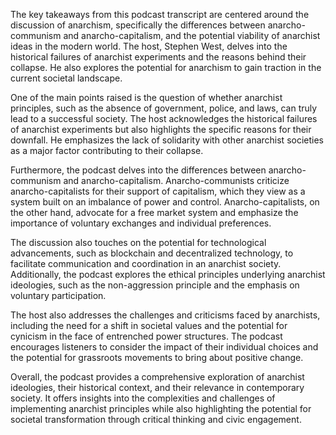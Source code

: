 The key takeaways from this podcast transcript are centered around the discussion of anarchism, specifically the differences between anarcho-communism and anarcho-capitalism, and the potential viability of anarchist ideas in the modern world. The host, Stephen West, delves into the historical failures of anarchist experiments and the reasons behind their collapse. He also explores the potential for anarchism to gain traction in the current societal landscape.

One of the main points raised is the question of whether anarchist principles, such as the absence of government, police, and laws, can truly lead to a successful society. The host acknowledges the historical failures of anarchist experiments but also highlights the specific reasons for their downfall. He emphasizes the lack of solidarity with other anarchist societies as a major factor contributing to their collapse.

Furthermore, the podcast delves into the differences between anarcho-communism and anarcho-capitalism. Anarcho-communists criticize anarcho-capitalists for their support of capitalism, which they view as a system built on an imbalance of power and control. Anarcho-capitalists, on the other hand, advocate for a free market system and emphasize the importance of voluntary exchanges and individual preferences.

The discussion also touches on the potential for technological advancements, such as blockchain and decentralized technology, to facilitate communication and coordination in an anarchist society. Additionally, the podcast explores the ethical principles underlying anarchist ideologies, such as the non-aggression principle and the emphasis on voluntary participation.

The host also addresses the challenges and criticisms faced by anarchists, including the need for a shift in societal values and the potential for cynicism in the face of entrenched power structures. The podcast encourages listeners to consider the impact of their individual choices and the potential for grassroots movements to bring about positive change.

Overall, the podcast provides a comprehensive exploration of anarchist ideologies, their historical context, and their relevance in contemporary society. It offers insights into the complexities and challenges of implementing anarchist principles while also highlighting the potential for societal transformation through critical thinking and civic engagement.